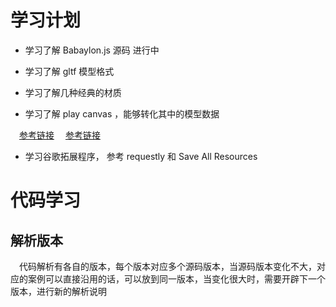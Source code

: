 # 学习计划

* 学习了解 Babaylon.js 源码 进行中

* 学习了解 gltf 模型格式

* 学习了解几种经典的材质

* 学习了解 play canvas ，能够转化其中的模型数据

&emsp;[参考链接](https://z.ghac.cn/)
&emsp;[参考链接](https://crider360.ghac.cn/)

* 学习谷歌拓展程序， 参考 requestly 和 Save All Resources

# 代码学习

## 解析版本

&emsp;代码解析有各自的版本，每个版本对应多个源码版本，当源码版本变化不大，对应的案例可以直接沿用的话，可以放到同一版本，当变化很大时，需要开辟下一个版本，进行新的解析说明